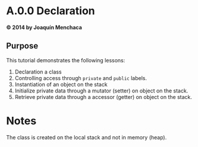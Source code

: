 # A.0.0 Declaration
**© 2014 by Joaquín Menchaca**

## Purpose

This tutorial demonstrates the following lessons:

 1. Declaration a class
 2. Controlling access through ```private``` and ```public``` labels.
 3. Instantiation of an object on the stack
 4. Initialize private data through a mutator (setter) on object on the stack.
 5. Retrieve private data through a accessor (getter) on object on the stack.

# Notes

The class is created on the local stack and not in memory (heap).
